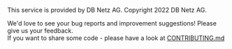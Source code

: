 <!--
 ~ SPDX-FileCopyrightText: Copyright DB Netz AG and the capella-collab-manager contributors
 ~ SPDX-License-Identifier: Apache-2.0
 -->

This service is provided by DB Netz AG.
Copyright 2022 DB Netz AG.

We'd love to see your bug reports and improvement suggestions! Please give us your feedback. <br>
If you want to share some code - please have a look at [CONTRIBUTING.md](https://github.com/DSD-DBS/capella-collab-manager/blob/master/CONTRIBUTING.md)
